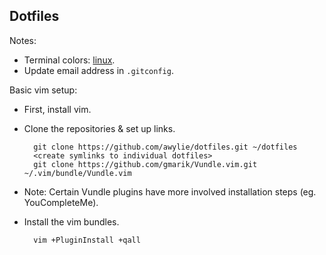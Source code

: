 ## Dotfiles

Notes:
* Terminal colors: [linux](https://github.com/sigurdga/gnome-terminal-colors-solarized).
* Update email address in `.gitconfig`.

Basic vim setup:
* First, install vim.
* Clone the repositories & set up links.

        git clone https://github.com/awylie/dotfiles.git ~/dotfiles
        <create symlinks to individual dotfiles>
        git clone https://github.com/gmarik/Vundle.vim.git ~/.vim/bundle/Vundle.vim

* Note: Certain Vundle plugins have more involved installation steps (eg. YouCompleteMe).
* Install the vim bundles.

        vim +PluginInstall +qall
